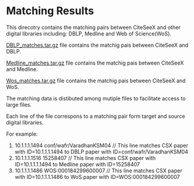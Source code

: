 # Matching Results

This direcotry contains the matching pairs between CiteSeeX and other digital libraries including: DBLP, Medline and Web of Science(WoS).

[DBLP_matches.tar.gz](DBLP_matches.tar.gz) file contains the matchig pais between CiteSeeX and DBLP.

[Medline_matches.tar.gz](Medline_matches.tar.gz) file contains the matchig pais between CiteSeeX and Medline.

[Wos_matches.tar.gz](Wos_matches.tar.gz) file contains the matchig pais between CiteSeeX and WoS.



The matching data is distibuted among mutiple files to facilitate access to large files.

Each line of the file correspons to a matching pair form target and source digital libraries. 

For example:

1. 10.1.1.1.1494   conf/wafr/VaradhanKSM04 // This line matches CSX paper with ID=10.1.1.1.1494 to DBLP paper with ID=conf/wafr/VaradhanKSM04
2. 10.1.1.1.1516   15258407 // This line matches CSX paper with ID=10.1.1.1.1494 to Medline paper with ID=15258407
3. 10.1.1.1.1486   WOS:000184299600007 // This line matches CSX paper with ID=10.1.1.1.1486 to WoS paper with ID=WOS:000184299600007

